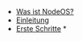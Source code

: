 * [Was ist NodeOS?](was-ist-nodeos.md)
* [Einleitung](einleitung.md)
* [Erste Schritte](erste-schritte.md)
  * 